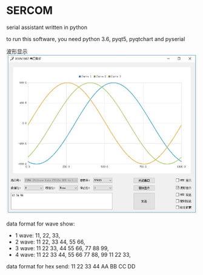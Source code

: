 # SERCOM
serial assistant written in python

to run this software, you need python 3.6, pyqt5, pyqtchart and pyserial

波形显示  
![](./波形.jpg)

data format for wave show:
+ 1 wave: 11, 22, 33,
+ 2 wave: 11 22, 33 44, 55 66,
+ 3 wave: 11 22 33, 44 55 66, 77 88 99,
+ 4 wave: 11 22 33 44, 55 66 77 88, 99 11 22 33,

data format for hex send: 11 22 33 44 AA BB CC DD
